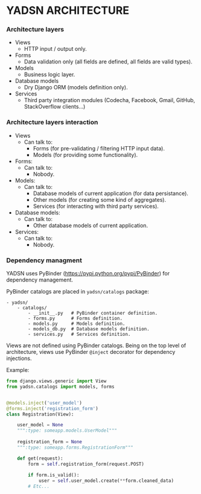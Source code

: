 # YADSN ARCHITECTURE

### Architecture layers

- Views
    - HTTP input / output only.
- Forms
    - Data validation only (all fields are defined, all fields are valid types).
- Models
    - Business logic layer.
- Database models
    - Dry Django ORM (models definition only).
- Services
    - Third party integration modules (Codecha, Facebook, Gmail, GitHub, StackOverflow clients...)

### Architecture layers interaction

- Views
    - Can talk to:
        - Forms (for pre-validating / filtering HTTP input data).
        - Models (for providing some functionality).
- Forms:
    - Can talk to:
        - Nobody.
- Models:
    - Can talk to:
        - Database models of current application (for data persistance).
        - Other models (for creating some kind of aggregates).
        - Services (for interacting with third party services).
- Database models:
    - Can talk to:
        - Other database models of current application.
- Services:
    - Can talk to:
        - Nobody.

### Dependency managment

YADSN uses PyBinder (https://pypi.python.org/pypi/PyBinder) for dependency management.

PyBinder catalogs are placed in `yadsn/catalogs` package:

```
- yadsn/
    - catalogs/
        - __init__.py   # PyBinder container definition.
        - forms.py      # Forms definition.
        - models.py     # Models definition.
        - models_db.py  # Database models definition.
        - services.py   # Services definition.
```

Views are not defined using PyBinder catalogs. Being on the top level of architecture, views use PyBinder `@inject` decorator for dependency injections.

Example:

```python
from django.views.generic import View
from yadsn.catalogs import models, forms


@models.inject('user_model')
@forms.inject('registration_form')
class Registration(View):

    user_model = None
    """:type: someapp.models.UserModel"""
    
    registration_form = None
    """:type: someapp.forms.RegistrationForm"""

    def get(request):
        form = self.registration_form(request.POST)
        
        if form.is_valid():
            user = self.user_model.create(**form.cleaned_data)
        # Etc...
```
